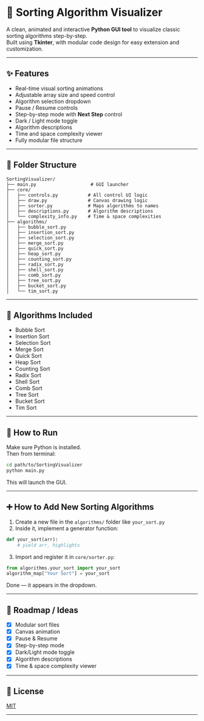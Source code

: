 # 🧮 Sorting Algorithm Visualizer

A clean, animated and interactive **Python GUI tool** to visualize classic sorting algorithms step-by-step.  
Built using **Tkinter**, with modular code design for easy extension and customization.

---

## ✨ Features

- Real-time visual sorting animations
- Adjustable array size and speed control
- Algorithm selection dropdown
- Pause / Resume controls
- Step-by-step mode with **Next Step** control
- Dark / Light mode toggle
- Algorithm descriptions
- Time and space complexity viewer
- Fully modular file structure

---

## 📁 Folder Structure

```
SortingVisualizer/
├── main.py                    # GUI launcher
├── core/
│   ├── controls.py           # All control UI logic
│   ├── draw.py               # Canvas drawing logic
│   ├── sorter.py             # Maps algorithms to names
│   ├── descriptions.py       # Algorithm descriptions
│   └── complexity_info.py    # Time & space complexities
├── algorithms/
│   ├── bubble_sort.py
│   ├── insertion_sort.py
│   ├── selection_sort.py
│   ├── merge_sort.py
│   ├── quick_sort.py
│   ├── heap_sort.py
│   ├── counting_sort.py
│   ├── radix_sort.py
│   ├── shell_sort.py
│   ├── comb_sort.py
│   ├── tree_sort.py
│   ├── bucket_sort.py
│   └── tim_sort.py
```

---

## 🔢 Algorithms Included

- Bubble Sort
- Insertion Sort
- Selection Sort
- Merge Sort
- Quick Sort
- Heap Sort
- Counting Sort
- Radix Sort
- Shell Sort
- Comb Sort
- Tree Sort
- Bucket Sort
- Tim Sort

---

## 🚀 How to Run

Make sure Python is installed.  
Then from terminal:

```bash
cd path/to/SortingVisualizer
python main.py
```

This will launch the GUI.

---

## ➕ How to Add New Sorting Algorithms

1. Create a new file in the `algorithms/` folder like `your_sort.py`
2. Inside it, implement a generator function:
```python
def your_sort(arr):
    # yield arr, highlights
```
3. Import and register it in `core/sorter.py`:
```python
from algorithms.your_sort import your_sort
algorithm_map["Your Sort"] = your_sort
```

Done — it appears in the dropdown.

---

## 📌 Roadmap / Ideas

- [x] Modular sort files
- [x] Canvas animation
- [x] Pause & Resume
- [x] Step-by-step mode
- [x] Dark/Light mode toggle
- [x] Algorithm descriptions
- [x] Time & space complexity viewer

---

## 📄 License

[MIT](https://opensource.org/licenses/MIT)

---

